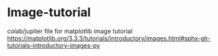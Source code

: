 # Image-tutorial
colab/jupiter file for matplotlib image tutorial 
https://matplotlib.org/3.3.3/tutorials/introductory/images.html#sphx-glr-tutorials-introductory-images-py
